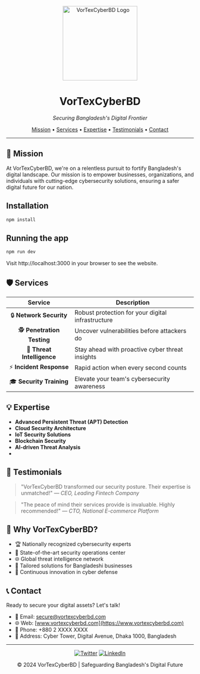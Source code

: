 <p align="center">
  <img src="https://via.placeholder.com/200" alt="VorTexCyberBD Logo" width="200">
</p>

<h1 align="center">VorTexCyberBD</h1>

<p align="center">
  <em>Securing Bangladesh's Digital Frontier</em>
</p>

<p align="center">
  <a href="#mission">Mission</a> •
  <a href="#services">Services</a> •
  <a href="#expertise">Expertise</a> •
  <a href="#testimonials">Testimonials</a> •
  <a href="#contact">Contact</a>
</p>

---

## 🚀 Mission

At VorTexCyberBD, we're on a relentless pursuit to fortify Bangladesh's digital landscape. Our mission is to empower businesses, organizations, and individuals with cutting-edge cybersecurity solutions, ensuring a safer digital future for our nation.


## Installation

```bash
npm install
```

## Running the app

```bash
npm run dev
```

Visit http://localhost:3000 in your browser to see the website.

## 🛡️ Services

| Service | Description |
|:-------:|-------------|
| 🔒 **Network Security** | Robust protection for your digital infrastructure |
| 🕵️ **Penetration Testing** | Uncover vulnerabilities before attackers do |
| 🧠 **Threat Intelligence** | Stay ahead with proactive cyber threat insights |
| ⚡ **Incident Response** | Rapid action when every second counts |
| 🎓 **Security Training** | Elevate your team's cybersecurity awareness |

## 💡 Expertise

- **Advanced Persistent Threat (APT) Detection**
- **Cloud Security Architecture**
- **IoT Security Solutions**
- **Blockchain Security**
- **AI-driven Threat Analysis**
- 
## 💬 Testimonials

> "VorTexCyberBD transformed our security posture. Their expertise is unmatched!" 
> — *CEO, Leading Fintech Company*

> "The peace of mind their services provide is invaluable. Highly recommended!"
> — *CTO, National E-commerce Platform*

## 🌟 Why VorTexCyberBD?

- 🏆 Nationally recognized cybersecurity experts
- 🔬 State-of-the-art security operations center
- 🌐 Global threat intelligence network
- 🤝 Tailored solutions for Bangladeshi businesses
- 🚀 Continuous innovation in cyber defense

## 📞 Contact

Ready to secure your digital assets? Let's talk!

- 📧 Email: secure@vortexcyberbd.com
- 🌐 Web: [www.vortexcyberbd.com](https://www.vortexcyberbd.com)
- 📱 Phone: +880 2 XXXX XXXX
- 🏢 Address: Cyber Tower, Digital Avenue, Dhaka 1000, Bangladesh

---

<p align="center">
  <a href="https://twitter.com/vortexcyberbd"><img src="https://img.shields.io/badge/Twitter-Follow-1DA1F2?style=for-the-badge&logo=twitter" alt="Twitter"></a>
  <a href="https://www.linkedin.com/company/vortexcyberbd"><img src="https://img.shields.io/badge/LinkedIn-Connect-0077B5?style=for-the-badge&logo=linkedin" alt="LinkedIn"></a>
</p>

<p align="center">
  © 2024 VorTexCyberBD | Safeguarding Bangladesh's Digital Future
</p>
